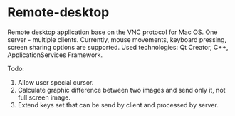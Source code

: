 # Remote-desktop
Remote desktop application base on the VNC protocol for Mac OS. One server - multiple clients. Currently, mouse movements, keyboard pressing, screen sharing options are supported. Used technologies: Qt Creator, C++, ApplicationServices Framework.

Todo:
1. Allow user special cursor.
2. Calculate graphic difference between two images and send only it, not full screen image.
3. Extend keys set that can be send by client and processed by server.
